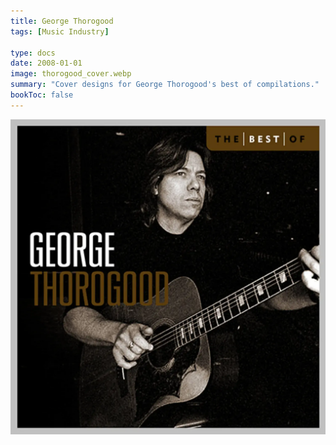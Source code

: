 ```yaml
---
title: George Thorogood
tags: [Music Industry]

type: docs
date: 2008-01-01
image: thorogood_cover.webp
summary: "Cover designs for George Thorogood's best of compilations."
bookToc: false
---
```


![](thorogood_cover2.webp)
